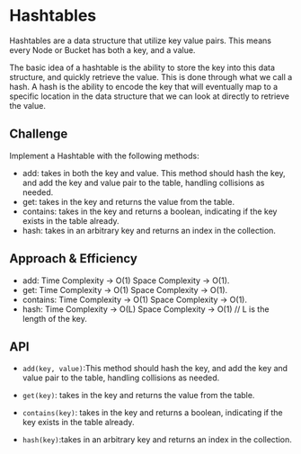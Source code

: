 # Hashtables

Hashtables are a data structure that utilize key value pairs. This means every Node or Bucket has both a key, and a value.

The basic idea of a hashtable is the ability to store the key into this data structure, and quickly retrieve the value. This is done through what we call a hash. A hash is the ability to encode the key that will eventually map to a specific location in the data structure that we can look at directly to retrieve the value.

## Challenge

Implement a Hashtable with the following methods:

- add: takes in both the key and value. This method should hash the key, and add the key and value pair to the table, handling collisions as needed.
- get: takes in the key and returns the value from the table.
- contains: takes in the key and returns a boolean, indicating if the key exists in the table already.
- hash: takes in an arbitrary key and returns an index in the collection.

## Approach & Efficiency

- add: Time Complexity -> O(1) Space Complexity -> O(1).
- get: Time Complexity -> O(1) Space Complexity -> O(1).
- contains: Time Complexity -> O(1) Space Complexity -> O(1).
- hash: Time Complexity -> O(L) Space Complexity -> O(1) // L is the length of the key.

## API

- `add(key, value)`:This method should hash the key, and add the key and value pair to the table, handling collisions as needed.

- `get(key)`: takes in the key and returns the value from the table.
- `contains(key)`: takes in the key and returns a boolean, indicating if the key exists in the table already.
- `hash(key)`:takes in an arbitrary key and returns an index in the collection.
